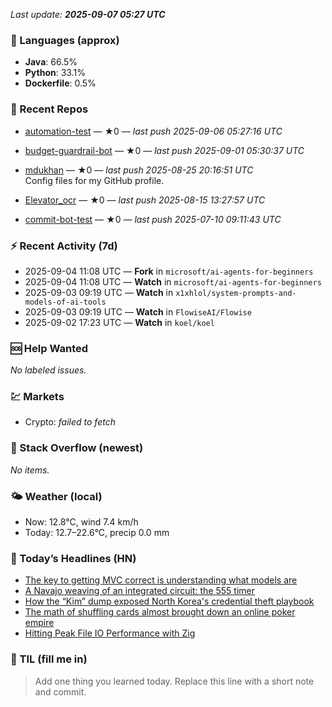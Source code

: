 

<!-- DAILY-SECTION:START -->
_Last update: **2025-09-07 05:27 UTC**_


### 🧪 Languages (approx)
- **Java**: 66.5%
- **Python**: 33.1%
- **Dockerfile**: 0.5%

### 🔧 Recent Repos
- [automation-test](https://github.com/mdukhan/automation-test) — ★0 — _last push 2025-09-06 05:27:16 UTC_  
  
- [budget-guardrail-bot](https://github.com/mdukhan/budget-guardrail-bot) — ★0 — _last push 2025-09-01 05:30:37 UTC_  
  
- [mdukhan](https://github.com/mdukhan/mdukhan) — ★0 — _last push 2025-08-25 20:16:51 UTC_  
  Config files for my GitHub profile.
- [Elevator_ocr](https://github.com/mdukhan/Elevator_ocr) — ★0 — _last push 2025-08-15 13:27:57 UTC_  
  
- [commit-bot-test](https://github.com/mdukhan/commit-bot-test) — ★0 — _last push 2025-07-10 09:11:43 UTC_  
  

### ⚡ Recent Activity (7d)
- 2025-09-04 11:08 UTC — **Fork** in `microsoft/ai-agents-for-beginners`
- 2025-09-04 11:08 UTC — **Watch** in `microsoft/ai-agents-for-beginners`
- 2025-09-03 09:19 UTC — **Watch** in `x1xhlol/system-prompts-and-models-of-ai-tools`
- 2025-09-03 09:19 UTC — **Watch** in `FlowiseAI/Flowise`
- 2025-09-02 17:23 UTC — **Watch** in `koel/koel`

### 🆘 Help Wanted
_No labeled issues._

### 💹 Markets
- Crypto: _failed to fetch_

### 🧩 Stack Overflow (newest)
_No items._

### 🌤️ Weather (local)
- Now: 12.8°C, wind 7.4 km/h
- Today: 12.7–22.6°C, precip 0.0 mm

### 📰 Today’s Headlines (HN)
- [The key to getting MVC correct is understanding what models are](https://mitchivin.com/)
- [A Navajo weaving of an integrated circuit: the 555 timer](https://stlab.cc/tips/about-mvc.html)
- [How the “Kim” dump exposed North Korea&#x27;s credential theft playbook](https://www.righto.com/2025/09/marilou-schultz-navajo-555-weaving.html)
- [The math of shuffling cards almost brought down an online poker empire](https://dti.domaintools.com/inside-the-kimsuky-leak-how-the-kim-dump-exposed-north-koreas-credential-theft-playbook/)
- [Hitting Peak File IO Performance with Zig](https://www.scientificamerican.com/article/how-the-math-of-shuffling-cards-almost-brought-down-an-online-poker-empire/)

### 🧠 TIL (fill me in)
> Add one thing you learned today. Replace this line with a short note and commit.

<!-- DAILY-SECTION:END -->
